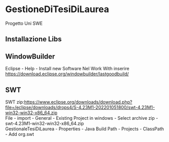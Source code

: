 # GestioneDiTesiDiLaurea
Progetto Uni SWE

Installazione Libs
-----------------------

WindowBuilder
------------------------
Eclipse - Help - Install new Software 
Nel Work With inserire https://download.eclipse.org/windowbuilder/lastgoodbuild/  

SWT
------------
SWT zip:https://www.eclipse.org/downloads/download.php?file=/eclipse/downloads/drops4/S-4.23M1-202201051800/swt-4.23M1-win32-win32-x86_64.zip  
File - import - General - Existing Project in windows -  Select archive zip - swt-4.23M1-win32-win32-x86_64.zip  
GestionaleTesiDiLaurea - Properties - Java Build Path - Projects - ClassPath - Add org.swt  
